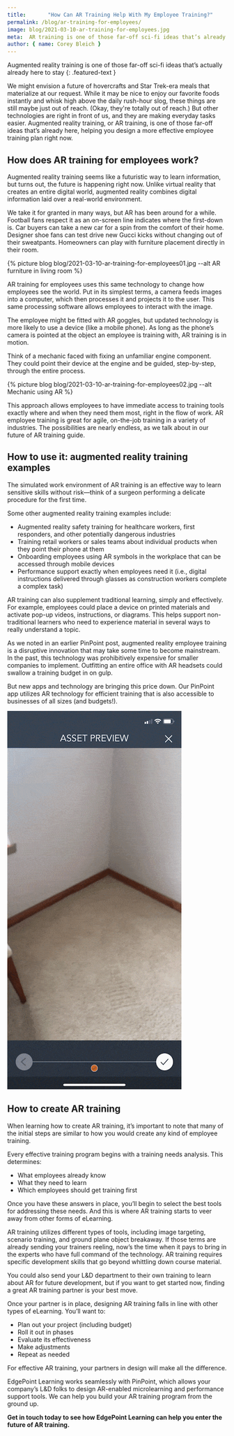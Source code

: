 ```yaml
---
title:       "How Can AR Training Help With My Employee Training?"
permalink: /blog/ar-training-for-employees/
image: blog/2021-03-10-ar-training-for-employees.jpg
meta:  AR training is one of those far-off sci-fi ideas that’s already here, allowing you to design a more effective employee training plan right now. Here’s how.
author: { name: Corey Bleich }
---
```


Augmented reality training is one of those far-off sci-fi ideas that’s actually already here to stay
{: .featured-text }

We might envision a future of hovercrafts and Star Trek-era meals that materialize at our request. While it may be nice to enjoy our favorite foods instantly and whisk high above the daily rush-hour slog, these things are still maybe just out of reach. (Okay, they're totally out of reach.) But other technologies are right in front of us, and they are making everyday tasks easier. Augmented reality training, or AR training, is one of those far-off ideas that’s already here, helping you design a more effective employee training plan right now.

## How does AR training for employees work?

Augmented reality training seems like a futuristic way to learn information, but turns out, the future is happening right now. Unlike virtual reality that creates an entire digital world, augmented reality combines digital information laid over a real-world environment.

We take it for granted in many ways, but AR has been around for a while. Football fans respect it as an on-screen line indicates where the first-down is. Car buyers can take a new car for a spin from the comfort of their home. Designer shoe fans can test drive new Gucci kicks without changing out of their sweatpants. Homeowners can play with furniture placement directly in their room.


{% picture blog blog/2021-03-10-ar-training-for-employees01.jpg --alt AR furniture in living room %}


AR training for employees uses this same technology to change how employees see the world. Put in its simplest terms, a camera feeds images into a computer, which then processes it and projects it to the user. This same processing software allows employees to interact with the image.

The employee might be fitted with AR goggles, but updated technology is more likely to use a device (like a mobile phone). As long as the phone’s camera is pointed at the object an employee is training with, AR training is in motion.

Think of a mechanic faced with fixing an unfamiliar engine component. They could point their device at the engine and be guided, step-by-step, through the entire process.



{% picture blog blog/2021-03-10-ar-training-for-employees02.jpg --alt Mechanic using AR %}



This approach allows employees to have immediate access to training tools exactly where and when they need them most, right in the flow of work. AR employee training is great for agile, on-the-job training in a variety of industries. The possibilities are nearly endless, as we talk about in our future of AR training guide.

## How to use it: augmented reality training examples

The simulated work environment of AR training is an effective way to learn sensitive skills without risk—think of a surgeon performing a delicate procedure for the first time.

Some other augmented reality training examples include:

* Augmented reality safety training for healthcare workers, first responders, and other potentially dangerous industries
* Training retail workers or sales teams about individual products when they point their phone at them
* Onboarding employees using AR symbols in the workplace that can be accessed through mobile devices
* Performance support exactly when employees need it (i.e., digital instructions delivered through glasses as construction workers complete a complex task)

AR training can also supplement traditional learning, simply and effectively. For example, employees could place a device on printed materials and activate pop-up videos, instructions, or diagrams. This helps support non-traditional learners who need to experience material in several ways to really understand a topic.

As we noted in an earlier PinPoint post, augmented reality employee training is a disruptive innovation that may take some time to become mainstream. In the past, this technology was prohibitively expensive for smaller companies to implement. Outfitting an entire office with AR headsets could swallow a training budget in on gulp.

But new apps and technology are bringing this price down. Our PinPoint app utilizes AR technology for efficient training that is also accessible to businesses of all sizes (and budgets!).



<img class="lazyload" src="/assets/images/gif/2021-03-10-ar-training-for-employees03.gif" alt="Pinpoint AR Demo">



## How to create AR training

When learning how to create AR training, it’s important to note that many of the initial steps are similar to how you would create any kind of employee training.

Every effective training program begins with a training needs analysis. This determines:

* What employees already know
* What they need to learn
* Which employees should get training first

Once you have these answers in place, you’ll begin to select the best tools for addressing these needs. And this is where AR training starts to veer away from other forms of eLearning.

AR training utilizes different types of tools, including image targeting, scenario training, and ground plane object breakaway. If those terms are already sending your trainers reeling, now’s the time when it pays to bring in the experts who have full command of the technology. AR training requires specific development skills that go beyond whittling down course material.

You could also send your L&D department to their own training to learn about AR for future development, but if you want to get started now, finding a great AR training partner is your best move.

Once your partner is in place, designing AR training falls in line with other types of eLearning. You’ll want to:

* Plan out your project (including budget)
* Roll it out in phases
* Evaluate its effectiveness
* Make adjustments
* Repeat as needed

For effective AR training, your partners in design will make all the difference.

EdgePoint Learning works seamlessly with PinPoint, which allows your company’s L&D folks to design AR-enabled microlearning and performance support tools. We can help you build your AR training program from the ground up.

**Get in touch today to see how EdgePoint Learning can help you enter the future of AR training.**
